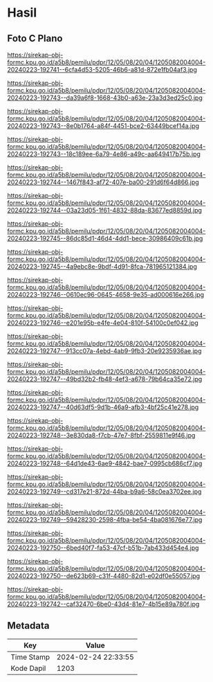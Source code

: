 # Hasil

## Foto C Plano

https://sirekap-obj-formc.kpu.go.id/a5b8/pemilu/pdpr/12/05/08/20/04/1205082004004-20240223-192741--6cfa4d53-5205-46b6-a81d-872e1fb04af3.jpg

https://sirekap-obj-formc.kpu.go.id/a5b8/pemilu/pdpr/12/05/08/20/04/1205082004004-20240223-192743--da39a6f8-1668-43b0-a63e-23a3d3ed25c0.jpg

https://sirekap-obj-formc.kpu.go.id/a5b8/pemilu/pdpr/12/05/08/20/04/1205082004004-20240223-192743--8e0b1764-a84f-4451-bce2-63449bcef14a.jpg

https://sirekap-obj-formc.kpu.go.id/a5b8/pemilu/pdpr/12/05/08/20/04/1205082004004-20240223-192743--18c189ee-6a79-4e86-a49c-aa649417b75b.jpg

https://sirekap-obj-formc.kpu.go.id/a5b8/pemilu/pdpr/12/05/08/20/04/1205082004004-20240223-192744--1467f843-af72-407e-ba00-291d6f64d866.jpg

https://sirekap-obj-formc.kpu.go.id/a5b8/pemilu/pdpr/12/05/08/20/04/1205082004004-20240223-192744--03a23d05-1f61-4832-88da-83677ed8859d.jpg

https://sirekap-obj-formc.kpu.go.id/a5b8/pemilu/pdpr/12/05/08/20/04/1205082004004-20240223-192745--86dc85d1-46d4-4dd1-bece-30986409c61b.jpg

https://sirekap-obj-formc.kpu.go.id/a5b8/pemilu/pdpr/12/05/08/20/04/1205082004004-20240223-192745--4a9ebc8e-9bdf-4d91-8fca-781965121384.jpg

https://sirekap-obj-formc.kpu.go.id/a5b8/pemilu/pdpr/12/05/08/20/04/1205082004004-20240223-192746--0610ec96-0645-4658-9e35-ad000616e266.jpg

https://sirekap-obj-formc.kpu.go.id/a5b8/pemilu/pdpr/12/05/08/20/04/1205082004004-20240223-192746--e201e95b-e4fe-4e04-810f-54100c0ef042.jpg

https://sirekap-obj-formc.kpu.go.id/a5b8/pemilu/pdpr/12/05/08/20/04/1205082004004-20240223-192747--913cc07a-4ebd-4ab9-9fb3-20e9235936ae.jpg

https://sirekap-obj-formc.kpu.go.id/a5b8/pemilu/pdpr/12/05/08/20/04/1205082004004-20240223-192747--49bd32b2-fb48-4ef3-a678-79b64ca35e72.jpg

https://sirekap-obj-formc.kpu.go.id/a5b8/pemilu/pdpr/12/05/08/20/04/1205082004004-20240223-192747--40d63df5-9d1b-46a9-afb3-4bf25c41e278.jpg

https://sirekap-obj-formc.kpu.go.id/a5b8/pemilu/pdpr/12/05/08/20/04/1205082004004-20240223-192748--3e830da8-f7cb-47e7-8fbf-2559811e9f46.jpg

https://sirekap-obj-formc.kpu.go.id/a5b8/pemilu/pdpr/12/05/08/20/04/1205082004004-20240223-192748--64d1de43-6ae9-4842-bae7-0995cb686cf7.jpg

https://sirekap-obj-formc.kpu.go.id/a5b8/pemilu/pdpr/12/05/08/20/04/1205082004004-20240223-192749--cd317e21-872d-44ba-b9a6-58c0ea3702ee.jpg

https://sirekap-obj-formc.kpu.go.id/a5b8/pemilu/pdpr/12/05/08/20/04/1205082004004-20240223-192749--59428230-2598-4fba-be54-4ba081676e77.jpg

https://sirekap-obj-formc.kpu.go.id/a5b8/pemilu/pdpr/12/05/08/20/04/1205082004004-20240223-192750--6bed40f7-fa53-47cf-b51b-7ab433d454e4.jpg

https://sirekap-obj-formc.kpu.go.id/a5b8/pemilu/pdpr/12/05/08/20/04/1205082004004-20240223-192750--de623b69-c31f-4480-82d1-e02df0e55057.jpg

https://sirekap-obj-formc.kpu.go.id/a5b8/pemilu/pdpr/12/05/08/20/04/1205082004004-20240223-192742--caf32470-6be0-43d4-81e7-4b15e89a780f.jpg


## Metadata

| Key        | Value               |
| ---------- | ------------------- |
| Time Stamp | 2024-02-24 22:33:55 |
| Kode Dapil | 1203                |



